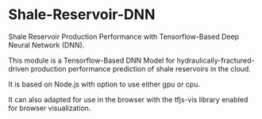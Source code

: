 # Shale-Reservoir-DNN

Shale Reservoir Production Performance with Tensorflow-Based Deep Neural Network (DNN).

This module is a Tensorflow-Based DNN Model for hydraulically-fractured-driven production performance prediction of shale reservoirs in the cloud.

It is based on Node.js with option to use either gpu or cpu. 

It can also adapted for use in the browser with the tfjs-vis library enabled for browser visualization.
